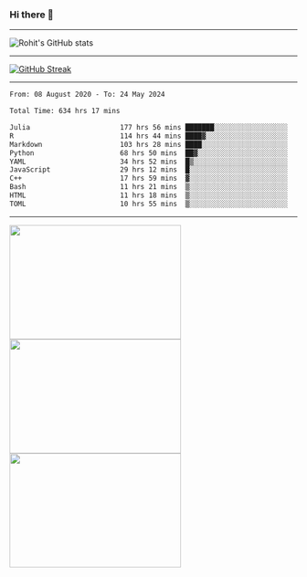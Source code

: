 ### Hi there 👋

<hr/>

![Rohit's GitHub stats](https://github-readme-stats.vercel.app/api?username=RohitRathore1&show_icons=true&theme=transparent)

<hr/>

[![GitHub Streak](http://github-readme-streak-stats.herokuapp.com?user=RohitRathore1&theme=dark&mode=weekly)](https://git.io/streak-stats)

<hr/>

<!--START_SECTION:waka-->

```txt
From: 08 August 2020 - To: 24 May 2024

Total Time: 634 hrs 17 mins

Julia                      177 hrs 56 mins ███████░░░░░░░░░░░░░░░░░░   28.05 %
R                          114 hrs 44 mins ████▓░░░░░░░░░░░░░░░░░░░░   18.09 %
Markdown                   103 hrs 28 mins ████░░░░░░░░░░░░░░░░░░░░░   16.31 %
Python                     68 hrs 50 mins  ██▓░░░░░░░░░░░░░░░░░░░░░░   10.85 %
YAML                       34 hrs 52 mins  █▒░░░░░░░░░░░░░░░░░░░░░░░   05.50 %
JavaScript                 29 hrs 12 mins  █░░░░░░░░░░░░░░░░░░░░░░░░   04.61 %
C++                        17 hrs 59 mins  ▓░░░░░░░░░░░░░░░░░░░░░░░░   02.84 %
Bash                       11 hrs 21 mins  ▒░░░░░░░░░░░░░░░░░░░░░░░░   01.79 %
HTML                       11 hrs 18 mins  ▒░░░░░░░░░░░░░░░░░░░░░░░░   01.78 %
TOML                       10 hrs 55 mins  ▒░░░░░░░░░░░░░░░░░░░░░░░░   01.72 %
```

<!--END_SECTION:waka-->

<hr/>

<p>
  <img src="https://wakatime.com/share/@TeAmp0is0N/0205e68a-e5ed-48bf-b870-3c94c1fa77d3.svg" width="300" height="200">
  <img src="https://wakatime.com/share/@TeAmp0is0N/3935ee43-08a3-493e-8b95-60c1f9204b15.svg" width="300" height="200">
  <img src="https://wakatime.com/share/@TeAmp0is0N/8717aacc-7340-44e0-abb1-987dc9823fcd.svg" width="300" height="200">
</p>




